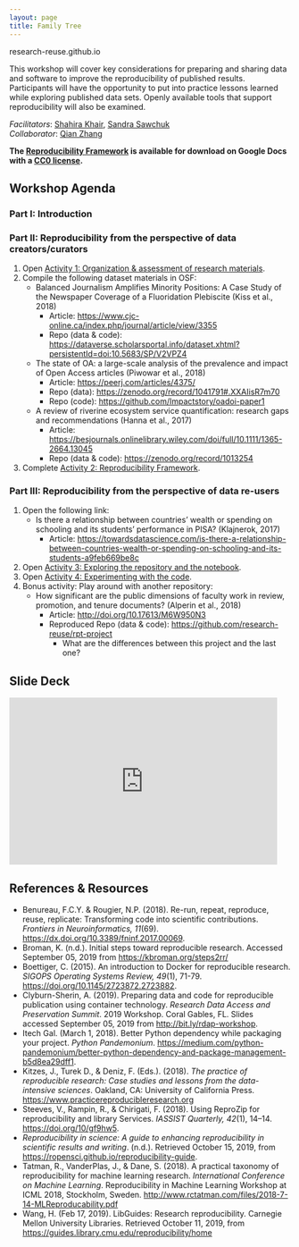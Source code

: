 ```yaml
---
layout: page
title: Family Tree
---
```


research-reuse.github.io


This workshop will cover key considerations for preparing and sharing data and software to improve the reproducibility of published results. Participants will have the opportunity to put into practice lessons learned while exploring published data sets. Openly available tools that support reproducibility will also be examined.

*Facilitators*: [Shahira Khair](mailto:skhair@uvic.ca), [Sandra Sawchuk](mailto:sandra.sawchuk@msvu.ca)    
*Collaborator*: [Qian Zhang](mailto:qian.zhang1@uwaterloo.ca)

**The [Reproducibility Framework](https://docs.google.com/document/d/1E0c5-DDVo2MMoF2rPOiH2brIZyC_3YZZrcgp0x6VCPs/edit) is available for download on Google Docs with a [CC0 license](https://creativecommons.org/share-your-work/public-domain/cc0/).**

## <a id="workshop"></a>Workshop Agenda

### Part I: Introduction

### Part II: Reproducibility from the perspective of data creators/curators

1. Open [Activity 1: Organization & assessment of research materials](https://docs.google.com/document/d/1Rh3pTZeJikceWaiba86gXdDHcthkRKjcUkAxiCh7vlE/edit).
2. Compile the following dataset materials in OSF:
   - Balanced Journalism Amplifies Minority Positions: A Case Study of the Newspaper Coverage of a Fluoridation Plebiscite (Kiss et al., 2018)  
     - Article: <https://www.cjc-online.ca/index.php/journal/article/view/3355>  
     - Repo (data & code): <https://dataverse.scholarsportal.info/dataset.xhtml?persistentId=doi:10.5683/SP/V2VPZ4> 
   - The state of OA: a large-scale analysis of the prevalence and impact of Open Access articles (Piwowar et al., 2018)  
     - Article: <https://peerj.com/articles/4375/>  
     - Repo (data): <https://zenodo.org/record/1041791#.XXAIisR7m70>  
     - Repo (code): <https://github.com/Impactstory/oadoi-paper1>
   - A review of riverine ecosystem service quantification: research gaps and recommendations (Hanna et al., 2017)  
     - Article: <https://besjournals.onlinelibrary.wiley.com/doi/full/10.1111/1365-2664.13045>  
     - Repo (data & code): <https://zenodo.org/record/1013254> 
3. Complete [Activity 2: Reproducibility Framework](https://docs.google.com/document/d/1E0c5-DDVo2MMoF2rPOiH2brIZyC_3YZZrcgp0x6VCPs/edit).

### Part III: Reproducibility from the perspective of data re-users

1. Open the following link:
   - Is there a relationship between countries’ wealth or spending on schooling and its students’ performance in PISA? (Klajnerok, 2017)
     - Article: <https://towardsdatascience.com/is-there-a-relationship-between-countries-wealth-or-spending-on-schooling-and-its-students-a9feb669be8c>  
2. Open [Activity 3: Exploring the repository and the notebook](/activity3/).
3. Open [Activity 4: Experimenting with the code](/activity4/).
4. Bonus activity: Play around with another repository:
    - How significant are the public dimensions of faculty work in review, promotion, and tenure documents? (Alperin et al., 2018) 
      - Article: <http://doi.org/10.17613/M6W950N3>
      - Reproduced Repo (data & code): <https://github.com/research-reuse/rpt-project>  
        - What are the differences between this project and the last one?

## <a id="slide"></a>Slide Deck

<iframe src="https://docs.google.com/presentation/d/e/2PACX-1vTYxCI33ZiEtTsgvVF7uXJKzlkn3Bpdvy0svichCZ7K-gZTNWUvC1otETOwKYhBYgpG1FwWF0_tlxwC/embed?start=false&loop=false&delayms=3000" frameborder="0" width="480" height="299" allowfullscreen="true" mozallowfullscreen="true" webkitallowfullscreen="true"></iframe>

## <a id="references"></a>References & Resources

- Benureau, F.C.Y. & Rougier, N.P. (2018). Re-run, repeat, reproduce, reuse, replicate: Transforming code into scientific contributions. *Frontiers in Neuroinformatics, 11*(69). <https://dx.doi.org/10.3389/fninf.2017.00069>.  
- Broman, K. (n.d.). Initial steps toward reproducible research. Accessed September 05, 2019 from <https://kbroman.org/steps2rr/>
- Boettiger, C. (2015). An introduction to Docker for reproducible research. *SIGOPS Operating Systems Review, 49*(1), 71-79. <https://doi.org/10.1145/2723872.2723882>.
- Clyburn-Sherin, A. (2019). Preparing data and code for reproducible publication using container technology. *Research Data Access and Preservation Summit*. 2019 Workshop. Coral Gables, FL. Slides accessed September 05, 2019 from <http://bit.ly/rdap-workshop>.
- Itech Gal. (March 1, 2018). Better Python dependency while packaging your project. *Python Pandemonium*. <https://medium.com/python-pandemonium/better-python-dependency-and-package-management-b5d8ea29dff1>.
- Kitzes, J., Turek D., & Deniz, F. (Eds.). (2018). *The practice of reproducible research: Case studies and lessons from the data-intensive sciences*. Oakland, CA: University of California Press. <https://www.practicereproducibleresearch.org>
- Steeves, V., Rampin, R., & Chirigati, F. (2018). Using ReproZip for reproducibility and library Services. *IASSIST Quarterly, 42*(1), 14–14. <https://doi.org/10/gf9hw5>.
- *Reproducibility in science: A guide to enhancing reproducibility in scientific results and writing*. (n.d.). Retrieved October 15, 2019, from <https://ropensci.github.io/reproducibility-guide>.
- Tatman, R., VanderPlas, J., & Dane, S. (2018). A practical taxonomy of reproducibility for machine learning research. *International Conference on Machine Learning*. Reproducibility in Machine Learning Workshop at ICML 2018, Stockholm, Sweden. <http://www.rctatman.com/files/2018-7-14-MLReproducability.pdf>
- Wang, H. (Feb 17, 2019). LibGuides: Research reproducibility. Carnegie Mellon University Libraries. Retrieved October 11, 2019, from <https://guides.library.cmu.edu/reproducibility/home>
